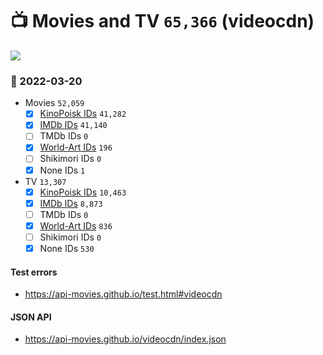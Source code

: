 # :tv: Movies and TV `65,366` (videocdn)

<a href="https://API-Movies.github.io"><img src="https://API-Movies.github.io/banner.png?cache"></a>

### :date: 2022-03-20
- Movies `52,059`
  - [x] <a href="https://API-Movies.github.io/videocdn/movie_kinopoisk_ids.json">KinoPoisk IDs</a> `41,282`
  - [x] <a href="https://API-Movies.github.io/videocdn/movie_imdb_ids.json">IMDb IDs</a> `41,140`
  - [ ] TMDb IDs `0`
  - [x] <a href="https://API-Movies.github.io/videocdn/movie_world_art_ids.json">World-Art IDs</a> `196`
  - [ ] Shikimori IDs `0`
  - [x] None IDs `1`
- TV `13,307`
  - [x] <a href="https://API-Movies.github.io/videocdn/tv_kinopoisk_ids.json">KinoPoisk IDs</a> `10,463`
  - [x] <a href="https://API-Movies.github.io/videocdn/tv_imdb_ids.json">IMDb IDs</a> `8,873`
  - [ ] TMDb IDs `0`
  - [x] <a href="https://API-Movies.github.io/videocdn/tv_world_art_ids.json">World-Art IDs</a> `836`
  - [ ] Shikimori IDs `0`
  - [x] None IDs `530`
#### Test errors
- <a href='https://api-movies.github.io/test.html#videocdn'>https://api-movies.github.io/test.html#videocdn</a>
#### JSON API
- <a href='https://api-movies.github.io/videocdn/index.json'>https://api-movies.github.io/videocdn/index.json</a>
